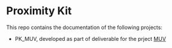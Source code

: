 # Proximity Kit

This repo contains the documentation of the following projects:

* PK_MUV, developed as part of deliverable for the prject [MUV](https://muv2020.eu)
